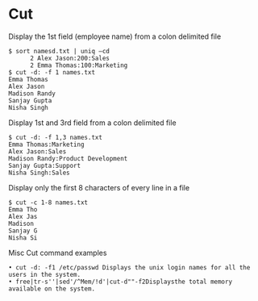 # Cut

Display the 1st field (employee name) from a colon delimited file
```
$ sort namesd.txt | uniq –cd
      2 Alex Jason:200:Sales
      2 Emma Thomas:100:Marketing
$ cut -d: -f 1 names.txt
Emma Thomas
Alex Jason
Madison Randy
Sanjay Gupta
Nisha Singh
```

Display 1st and 3rd field from a colon delimited file
```
$ cut -d: -f 1,3 names.txt
Emma Thomas:Marketing
Alex Jason:Sales
Madison Randy:Product Development
Sanjay Gupta:Support
Nisha Singh:Sales
```

Display only the first 8 characters of every line in a file
```
$ cut -c 1-8 names.txt
Emma Tho
Alex Jas
Madison
Sanjay G
Nisha Si
```

Misc Cut command examples
```
• cut -d: -f1 /etc/passwd Displays the unix login names for all the users in the system.
• free|tr-s''|sed'/^Mem/!d'|cut-d""-f2Displaysthe total memory available on the system.
```